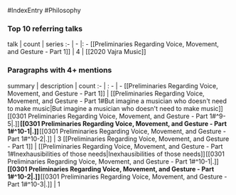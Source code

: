 #IndexEntry #Philosophy

### Top 10 referring talks
talk | count | series
:- | - |: -
[[Preliminaries Regarding Voice, Movement, and Gesture - Part 1]] | 4 | [[2020 Vajra Music]]

### Paragraphs with 4+ mentions
summary | description | count
:- | : - | -
[[Preliminaries Regarding Voice, Movement, and Gesture - Part 1]] | [[Preliminaries Regarding Voice, Movement, and Gesture - Part 1#But imagine a musician who doesn't need to make music\|But imagine a musician who doesn't need to make music]] [[0301 Preliminaries Regarding Voice, Movement, and Gesture - Part 1#^9-5\|.]] **[[0301 Preliminaries Regarding Voice, Movement, and Gesture - Part 1#^10-1\|.]]** [[0301 Preliminaries Regarding Voice, Movement, and Gesture - Part 1#^10-2\|.]] | 3
[[Preliminaries Regarding Voice, Movement, and Gesture - Part 1]] | [[Preliminaries Regarding Voice, Movement, and Gesture - Part 1#Inexhausibilities of those needs\|Inexhausibilities of those needs]] [[0301 Preliminaries Regarding Voice, Movement, and Gesture - Part 1#^10-1\|.]] **[[0301 Preliminaries Regarding Voice, Movement, and Gesture - Part 1#^10-2\|.]]** [[0301 Preliminaries Regarding Voice, Movement, and Gesture - Part 1#^10-3\|.]] | 1

